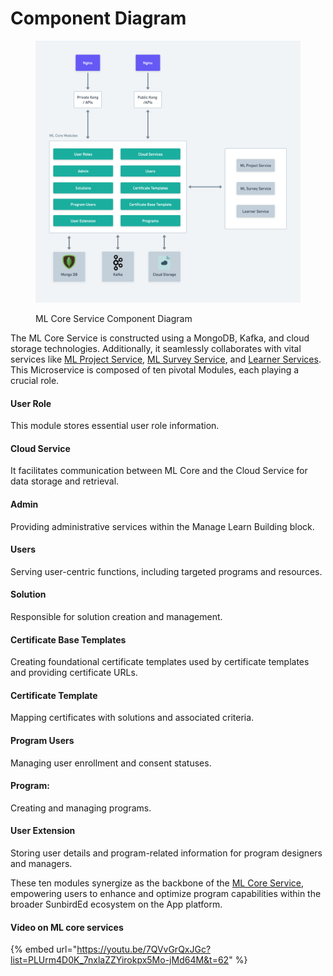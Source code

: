 # Component Diagram

<figure><img src="../../../../../.gitbook/assets/ML Core Service L0 (1).png" alt=""><figcaption><p>ML Core Service Component Diagram</p></figcaption></figure>

The ML Core Service is constructed using a MongoDB, Kafka, and cloud storage technologies. Additionally, it seamlessly collaborates with vital services like [ML Project Service](../ml-project-service.md), [ML Survey Service](../ml-survey-service.md), and [Learner Services](https://lern.sunbird.org/learn/readme). This Microservice is composed of ten pivotal Modules, each playing a crucial role.

#### User Role

This module stores essential user role information.

#### Cloud Service

It facilitates communication between ML Core and the Cloud Service for data storage and retrieval.

#### Admin

Providing administrative services within the Manage Learn Building block.

#### Users

Serving user-centric functions, including targeted programs and resources.

#### Solution

Responsible for solution creation and management.

#### Certificate Base Templates

Creating foundational certificate templates used by certificate templates and providing certificate URLs.

#### Certificate Template

Mapping certificates with solutions and associated criteria.

#### Program Users

Managing user enrollment and consent statuses.

#### Program:

Creating and managing programs.

#### User Extension

Storing user details and program-related information for program designers and managers.

These ten modules synergize as the backbone of the [ML Core Service](../ml-core-service.md), empowering users to enhance and optimize program capabilities within the broader SunbirdEd ecosystem on the App platform.



#### Video on ML core services

{% embed url="https://youtu.be/7QVvGrQxJGc?list=PLUrm4D0K_7nxlaZZYirokpx5Mo-jMd64M&t=62" %}
